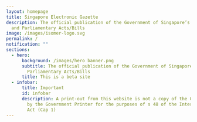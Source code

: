 ```yaml
---
layout: homepage
title: Singapore Electronic Gazette
description: The official publication of the Government of Singapore’s Notices
  and Parliamentary Acts/Bills
image: /images/isomer-logo.svg
permalink: /
notification: ""
sections:
  - hero:
      background: /images/hero banner.png
      subtitle: The official publication of the Government of Singapore’s Notices and
        Parliamentary Acts/Bills
      title: This is a beta site
  - infobar:
      title: Important
      id: infobar
      description: A print-out from this website is not a copy of the Gazette printed
        by the Government Printer for the purposes of s 48 of the Interpretation
        Act (Cap 1)
---
```

